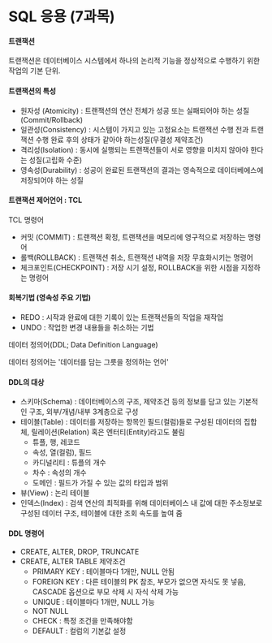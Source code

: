 # SQL 응용 (7과목)

#### 트랜잭션

트랜잭션은 데이터베이스 시스템에서 하나의 논리적 기능을 정상적으로 수행하기 위한 작업의 기본 단위.

#### 트랜잭션의 특성

* 원자성 (Atomicity) : 트랜잭션의 연산 전체가 성공 또는 실패되어야 하는 성질 (Commit/Rollback)
* 일관성(Consistency) : 시스템이 가지고 있는 고정요소는 트랜잭션 수행 전과 트랜잭션 수행 완료 후의 상태가 같아야 하는성질(무결성 제약조건)
* 격리성(Isolation) : 동시에 실행되는 트랜잭션들이 서로 영향을 미치지 않아야 한다는 성질(고립화 수준)
* 영속성(Durability) : 성공이 완료된 트랜잭션의 결과는 영속적으로 데이터베에스에 저장되어야 하는 성질&#x20;

#### 트랜잭션 제어언어 : TCL

TCL 명령어&#x20;

* 커밋 (COMMIT) : 트랜잭션 확정, 트랜잭션을 메모리에 영구적으로 저장하는 명령어
* 롤백(ROLLBACK) : 트랜잭션 취소, 트랜잭션 내역을 저장 무효화시키는 명령어
* 체크포인트(CHECKPOINT) : 저장 시기 설정, ROLLBACK을 위한 시점을 지정하는 명령어

#### 회복기법 (영속성 주요 기법)

* REDO : 시작과 완료에 대한 기록이 있는 트랜잭션들의 작업을 재작업
* UNDO : 작업한 변경 내용들을 취소하는 기법



데이터 정의어(DDL; Data Definition Language)

데이터 정의어는 '데이터를 담는 그릇을 정의하는 언어'

#### DDL의 대상

* 스키마(Schema) : 데이터베이스의 구조, 제약조건 등의 정보를 담고 있는 기본적인 구조, 외부/개념/내부 3계층으로 구성
* 테이블(Table) : 데이터를 저장하는 항목인 필드(컬럼)들로 구성된 데이터의 집합체, 릴레이션(Relation) 혹은 엔터티(Entity)라고도 불림
  * 튜플, 행, 레코드
  * 속성, 열(컬럼), 필드
  * 카디널리티 : 튜플의 개수
  * 차수 : 속성의 개수
  * 도메인 : 필드가 가질 수 있는 값의 타입과 범위&#x20;
* 뷰(View) : 논리 테이블&#x20;
* 인덱스(Index) : 검색 연산의 최적화를 위해 데이터베이스 내 값에 대한 주소정보로 구성된 데이터 구조, 테이블에 대한 조회 속도를 높여 줌

#### DDL 명령어

* CREATE, ALTER, DROP, TRUNCATE
* CREATE, ALTER TABLE 제약조건
  * PRIMARY KEY : 테이블마다 1개만, NULL 안됨
  * FOREIGN KEY : 다른 테이블의 PK 참조, 부모가 없으면 자식도 못 넣음, CASCADE 옵션으로 부모 삭제 시 자식 삭제 가능
  * UNIQUE : 테이블마다 1개만, NULL 가능
  * NOT NULL
  * CHECK : 특정 조건을 만족해야함
  * DEFAULT : 컬럼의 기본값 설정



